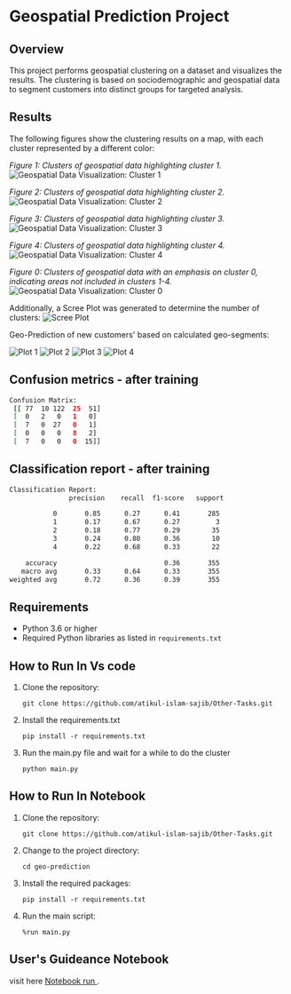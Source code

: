 
# Geospatial Prediction Project

## Overview

This project performs geospatial clustering on a dataset and visualizes the results. The clustering is based on sociodemographic and geospatial data to segment customers into distinct groups for targeted analysis.

## Results

The following figures show the clustering results on a map, with each cluster represented by a different color:

*Figure 1: Clusters of geospatial data highlighting cluster 1.*
![Geospatial Data Visualization: Cluster 1](https://github.com/atikul-islam-sajib/Other-Tasks/blob/main/projects/geo-prediction/2.png)

*Figure 2: Clusters of geospatial data highlighting cluster 2.*
![Geospatial Data Visualization: Cluster 2](https://github.com/atikul-islam-sajib/Other-Tasks/blob/main/projects/geo-prediction/3.png)

*Figure 3: Clusters of geospatial data highlighting cluster 3.*
![Geospatial Data Visualization: Cluster 3](https://github.com/atikul-islam-sajib/Other-Tasks/blob/main/projects/geo-prediction/4.png)

*Figure 4: Clusters of geospatial data highlighting cluster 4.*
![Geospatial Data Visualization: Cluster 4](https://github.com/atikul-islam-sajib/Other-Tasks/blob/main/projects/geo-prediction/5.png)


*Figure 0: Clusters of geospatial data with an emphasis on cluster 0, indicating areas not included in clusters 1-4.*
![Geospatial Data Visualization: Cluster 0](https://github.com/atikul-islam-sajib/Other-Tasks/blob/main/projects/geo-prediction/1.png)

Additionally, a Scree Plot was generated to determine the number of clusters:
![Scree Plot](https://github.com/atikul-islam-sajib/Other-Tasks/blob/main/projects/geo-prediction/-1.png)

Geo-Prediction of new customers' based on calculated geo-segments:

![Plot 1](https://github.com/atikul-islam-sajib/Other-Tasks/blob/main/projects/geo-prediction/greater_0.75.png)
![Plot 2](https://github.com/atikul-islam-sajib/Other-Tasks/blob/main/projects/geo-prediction/same_1.png)
![Plot 3](https://github.com/atikul-islam-sajib/Other-Tasks/blob/main/projects/geo-prediction/same_2.png)
![Plot 4](https://github.com/atikul-islam-sajib/Other-Tasks/blob/main/projects/geo-prediction/same_4.png)

## Confusion metrics - after training
```sh
Confusion Matrix:
 [[ 77  10 122  25  51]
 [  0   2   0   1   0]
 [  7   0  27   0   1]
 [  0   0   0   8   2]
 [  7   0   0   0  15]]
````

## Classification report - after training 
```sh
Classification Report:
               precision    recall  f1-score   support

           0       0.85      0.27      0.41       285
           1       0.17      0.67      0.27         3
           2       0.18      0.77      0.29        35
           3       0.24      0.80      0.36        10
           4       0.22      0.68      0.33        22

    accuracy                           0.36       355
   macro avg       0.33      0.64      0.33       355
weighted avg       0.72      0.36      0.39       355
```


## Requirements

- Python 3.6 or higher
- Required Python libraries as listed in `requirements.txt`

## How to Run In Vs code
1. Clone the repository:
   ```
   git clone https://github.com/atikul-islam-sajib/Other-Tasks.git
   ```
2. Install the requirements.txt
   ```
   pip install -r requirements.txt
   ```
3. Run the main.py file and wait for a while to do the cluster
   ```
   python main.py
   ```

## How to Run In Notebook

1. Clone the repository:
   ```
   git clone https://github.com/atikul-islam-sajib/Other-Tasks.git
   ```
2. Change to the project directory:
   ```
   cd geo-prediction
   ```
3. Install the required packages:
   ```
   pip install -r requirements.txt
   ```
4. Run the main script:
   ```
   %run main.py
   ```

## User's Guideance Notebook
visit here [Notebook run ](https://github.com/atikul-islam-sajib/Other-Tasks/blob/main/projects/geo-prediction/geo_prediction.ipynb).
